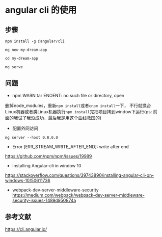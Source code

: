 # angular cli 的使用

## 步骤

```
npm install -g @angular/cli

ng new my-dream-app

cd my-dream-app

ng serve
```


## 问题

* npm WARN tar ENOENT: no such file or directory, open

删掉node_modules，重新`npm install`或者`cnpm install`一下， 不行就换台Linux机器或者类Linux机器执行`npm install`完把项目拷到window下运行(ps: 前面的我试了我没成功，最后我是用这个曲线救国的)


* 配置外网访问

```
ng server --host 0.0.0.0
```


* Error [ERR_STREAM_WRITE_AFTER_END]: write after end

https://github.com/npm/npm/issues/19989

* installing Angular-cli in window 10

https://stackoverflow.com/questions/39743890/installing-angular-cli-on-windows-10/50611736


* webpack-dev-server-middleware-security
https://medium.com/webpack/webpack-dev-server-middleware-security-issues-1489d950874a


## 参考文献

https://cli.angular.io/


